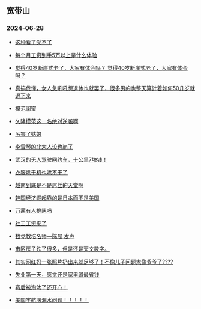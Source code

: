 ## 宽带山 
### 2024-06-28

+ [这种看了受不了](http://club.kdslife.com/t_11315113.html)

+ [每个月工资到手5万以上是什么体验](http://club.kdslife.com/t_11315254.html)

+ [觉得40岁断崖式老了，大家有体会吗？
觉得40岁断崖式老了，大家有体会吗？](http://club.kdslife.com/t_11315145.html)

+ [真搞伐懂，女人急吼吼想退休也就罢了，很多男的也整天算计着如何50几岁就退下来](http://club.kdslife.com/t_11315142.html)

+ [模范闺蜜](http://club.kdslife.com/t_11315112.html)

+ [久隆模范这一名绝对逆袭啊](http://club.kdslife.com/t_11315137.html)

+ [厉害了姑娘](http://club.kdslife.com/t_11315316.html)

+ [李雪琴的北大人设也崩了](http://club.kdslife.com/t_11315199.html)

+ [武汉的无人驾驶网约车，十公里7块钱！](http://club.kdslife.com/t_11315219.html)

+ [衣服烘干机也哄不干了](http://club.kdslife.com/t_11315212.html)

+ [越南到底是不是屌丝的天堂啊](http://club.kdslife.com/t_11315350.html)

+ [韩国经济崛起靠的是日本而不是美国](http://club.kdslife.com/t_11315108.html)

+ [万茜有人排队吗](http://club.kdslife.com/t_11315193.html)

+ [社工工资来了](http://club.kdslife.com/t_11315284.html)

+ [数竞教培名师—陈晨 发声](http://club.kdslife.com/t_11315300.html)

+ [市区房子跌了很多，但是还是天文数字。](http://club.kdslife.com/t_11315138.html)

+ [其实网红妈一张照片扔出来就足够了！不像儿子问题太像爷爷了????](http://club.kdslife.com/t_11315202.html)

+ [失业第一天，感觉还是家里蹲最省钱](http://club.kdslife.com/t_11315231.html)

+ [赛后被淘汰了还开心！](http://club.kdslife.com/t_11315124.html)

+ [美国宇航服漏水问题！！！！！](http://club.kdslife.com/t_11315201.html)

